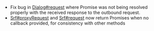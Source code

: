 * Fix bug in [Dialog#request](/api#dialog-request) where Promise was not being resolved properly with the received response to the outbound request.
* [Srf#proxyRequest](/api#srf-proxy-request) and [Srf#request](/api#srf-request) now return Promises when no callback provided, for consistency with other methods
